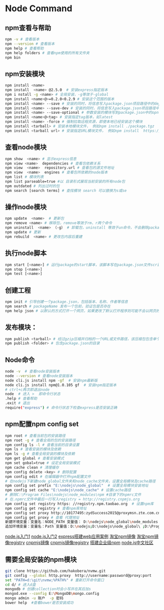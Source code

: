 # Node Command

## npm查看与帮助

```bash
npm -v # 查看版本
npm --version # 查看版本
npm help # 查看帮助
npm help folders # 查看npm使用的所有文件夹
npm bin
```

## npm安装模块

```bash
npm install <name>
npm install  <name> @2.5.0  # 安装express指定版本
npm i nstall -g <name> # 全局安装，-g等效于-global
npm install <name>@>=0.2.0<0.2.9 # 安装这个范围的版本
npm install <name> --save # 安装的同时，将信息写入package.json项目路径中的dependencies
npm install <name> --save-dev # 安装的同时，将信息写入package.json项目路径中devDependencies
npm install <name> --save-optional # 参数安装的模块写到package.json中的opntionalDependencies中
npm install <name>@<tag> # 安装指定tag版本，如latest
npm install <name> -force # 强制拉取远程资源，即使本地已经安装这个模块
npm install <tarball> # 安装本地模块文件， 例如npm install ./package.tgz
npm install <tarball url> # 安装指定URL模块文件， 例如npm install  https://github.com/indexzero/forever/tarball/v0.5.6
```

## 查看node模块

```bash
npm show  <name> # 显示express信息
npm view <name>  dependencies # 查看包依赖关系
npm view  <name>  repository.url # 查看包的源文件地址
npm view  <name>  engines # 查看包所依赖的node版本
npm list # 模块列表
npm list parseable=true #以 目录形式展现当前安装的所有node包
npm outdated # 列出过时的包
npm search [search terms] # 查找模块 search 可以替换为s或se
```

## 操作node模块

```bash
npm update  <name>  # 更新包
npm remove <name> # 移除包，remove等效于rm、r两个命令
npm uninstall  <name> （-g） # 卸载包，uninstall 等效于un命令，不会删除package.json内dependencies对应系项
npm update # 更新
npm rebuild  <name> # 更改包内容后重建
```

## 执行node脚本

```bash
npm start [<name>] # 运行package的start脚本，该脚本写在package.json文件script的start字段中
npm stop [<name>]
npm test [<name>]
```

## 创建工程

```bash
npm init # 引导创建一个package.json，包括版本、名称、作者等信息
npm search # packageName 发布一个包前，验证包是否存在
npm help json # 以默认的方式打开一个网页，如果更改了默认打开程序则可能不会以网页的形式打开。
```

## 发布模块：

```bash
npm publish <tarball> # 经过gzip压缩并归档的一个URL或文件路径，该压缩包包含单个目录，且该目录内包含package.json
npm publish <folder> # 包含package.json的目录
```

## Node命令

```bash
node -v  # 查看node安装版本
node --version # 查看node安装版本
node cli.js install npm -gf  # 安装npm最新版
node cli.js install npm@1.0.105 gf  # 安装npm指定版本
# ctrl+c两次即退出node
node  # 进入 >  即命令行状态
.help # 查看帮助
.exit # 退出
require("express") # 命令行状态下检查express是否安装正确
```

## npm配置npm config set

```bash
npm root # 查看当前包的安装路径
npm root -g # 查看全局的包的安装路径
npm config ls -l # 查看当前的目录设置
npm ls # 查看安装的模块及依赖
npm ls -g # 查看全局安装的模块及依赖
npm get global # 查看安装模式
npm set gobal=true # 设定全局安装模式
npm cache clean # 清理缓存
npm config delete <key> # 删除配置
npm config edit # 在编辑器中打开npm配置文件
# 在nodejs下新建node_global文件夹和node_cache文件夹，设置全局模块及cache路径
npm config set prefix "E:\nodejs\node_global"  # 设置全局模块安装地址
npm config set cache "E:\nodejs\node_cache" # 设置cache路径
# 删除C:\Program Files\nodejs\node_modules\npm #目录下的npmrc文件
# 在.npmrc文件中最后一行写入registry = http://registry.cnpmjs.org
npm config set registry https: //registry.npm.taobao.org  # 设置npm库
npm config get registry # 查看npm库地址
npm config set proxy http://10177495:zydSuccess2015@proxymsn.zte.com.cn:80   # 设置代理地址
npm config get proxy # 查看 代理地址  
新建环境变量：变量名：NODE_PATH 变量值： D:\nodejs\node_global\node_modules
追加环境变量：变量名：Path 变量值：D:\nodejs;D:\nodejs\node_global\ ;D:\Program Files\Git\bin;E:\Program Files\Git\mingw64\libexec\git-core;
```

[node.js入门1](https://www.nodebeginner.org/index-zh-cn.html#javascript-and-nodejs)
[node.js入门2](http://ourjs.com/detail/529ca5950cb6498814000005)
[express搭建web应用案例](http://blog.fens.me/nodejs-express4/)
[淘宝npm镜像](http://npm.taobao.org/ "淘宝npm镜像")
[淘宝npm镜像registry](http://registry.npm.taobao.org/)
[cnpmjs镜像](http://cnpmjs.org)
[cnpmjs镜像registry](http://r.cnpmjs.org)
[搭建企业级npm](http://cnpmjs.org/)
[node.js中文社区](https://cnodejs.org/)

## 需要全局安装的npm模块

```bash
git clone https://github.com/hakobera/nvmw.git
git config --global http.proxy  http://username:password@proxy:port
set "PATH=d:\git\nvmw;%PATH%" # 重新打开命令窗口
cd d/ # 进入d盘
mongodb # 创建collection时会小写并在其后加s
mongod.exe --config E:\MongoDB\mongo.config
mongo admin -u 账户  -p 密码
bower help  #查看bower是否安装成功
```